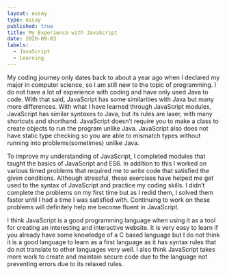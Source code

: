 ```yaml
---
layout: essay
type: essay
published: true
title: My Experience with JavaScript
date: 2020-09-03
labels:
  - JavaScript
  - Learning
---
```

	
   My coding journey only dates back to about a year ago when I declared my major in computer science, so I am still new to the topic of programming. I do not 
have a lot of experience with coding and have only used Java to code. With that said, JavaScript has some similarities with Java but many more differences. With 
what I have learned through JavaScript modules, JavaScript has similar syntaxes to Java, but its rules are laxer, with many shortcuts and shorthand. JavaScript 
doesn’t require you to make a class to create objects to run the program unlike Java. JavaScript also does not have static type checking so you are able to mismatch 
types without running into problems(sometimes) unlike Java.

   To improve my understanding of JavaScript, I completed modules that taught the basics of JavaScript and ES6. In addition to this I worked on various timed 
problems that required me to write code that satisfied the given conditions. Although stressful, these exercises have helped me get used to the syntax of JavaScript 
and practice my coding skills. I didn’t complete the problems on my first time but as I redid them, I solved them faster until I had a time I was satisfied with. 
Continuing to work on these problems will  definitely help me become fluent in JavaScript.

   I think JavaScript is a good programming language when using it as a tool for creating an interesting and interactive website. It is very easy to learn if 
you already have some knowledge of a C based language but I do not think it is a good language to learn as a first language as it has syntax rules that do not 
translate to other languages very well. I also think JavaScript takes more work to create and maintain secure code due to the language not preventing errors due to 
its relaxed rules.
